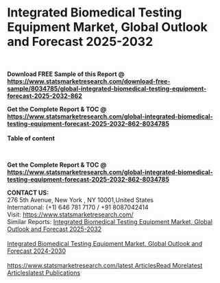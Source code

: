 <h1>Integrated Biomedical Testing Equipment Market, Global Outlook and Forecast 2025-2032</h1><br/><p><strong>Download FREE Sample of this Report @ <a href="https://www.statsmarketresearch.com/download-free-sample/8034785/global-integrated-biomedical-testing-equipment-forecast-2025-2032-862">https://www.statsmarketresearch.com/download-free-sample/8034785/global-integrated-biomedical-testing-equipment-forecast-2025-2032-862</a></strong></p><div><b>Get the Complete Report & TOC @ <a href="https://www.statsmarketresearch.com/global-integrated-biomedical-testing-equipment-forecast-2025-2032-862-8034785">https://www.statsmarketresearch.com/global-integrated-biomedical-testing-equipment-forecast-2025-2032-862-8034785</a></b></div><br><b>Table of content</b><p><br><div><b>Get the Complete Report & TOC @ <a href="https://www.statsmarketresearch.com/global-integrated-biomedical-testing-equipment-forecast-2025-2032-862-8034785">https://www.statsmarketresearch.com/global-integrated-biomedical-testing-equipment-forecast-2025-2032-862-8034785</a></b></div></p> <b>CONTACT US:</b><br>276 5th Avenue, New York , NY 10001,United States<br>International: (+1) 646 781 7170 / +91 8087042414<br>Visit: <a href="https://www.statsmarketresearch.com/">https://www.statsmarketresearch.com/</a><br>Similar Reports: <a href="https://www.statsmarketresearch.com/global-integrated-biomedical-testing-equipment-forecast-2025-2032-862-8034785">Integrated Biomedical Testing Equipment Market, Global Outlook and Forecast 2025-2032</a><br/><br/><a href="https://www.statsmarketresearch.com/global-integrated-biomedical-testing-equipment-forecast-2025-2032-862-8034785">Integrated Biomedical Testing Equipment Market, Global Outlook and Forecast 2024-2030</a><br/><br/><a href="https://gyeongbokgung.com">https://www.statsmarketresearch.com/</a><a href="https://hallyeomaritime.com">latest Articles</a><a href="https://jingwansa.com">Read More</a><a href=https://nguoiviet.jp/">latest Articles</a><a href="https://www.intelmarketresearch.com/">latest Publications</a>